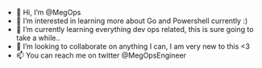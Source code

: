 - 👋 Hi, I’m @MegOps
- 👀 I’m interested in learning more about Go and Powershell currently :)
- 🌱 I’m currently learning everything dev ops related, this is sure going to take a while..
- 💞️ I’m looking to collaborate on anything I can, I am very new to this <3
- 📫 You can reach me on twitter @MegOpsEngineer

